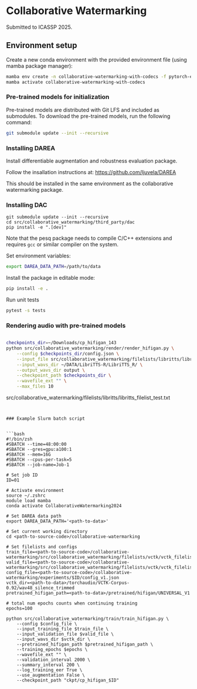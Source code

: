 # Collaborative Watermarking

Submitted to ICASSP 2025.


## Environment setup


Create a new conda environment with the provided environment file (using mamba package manager):
```bash
mamba env create -n collaborative-watermarking-with-codecs -f pytorch-env.yml
mamba activate collaborative-watermarking-with-codecs
```

### Pre-trained models for initialization

Pre-trained models are distributed with Git LFS and included as submodules. To download the pre-trained models, run the following command:
```bash
git submodule update --init --recursive
```


### Installing DAREA
Install differentiable augmentation and robustness evaluation package.

Follow the insallation instructions at:
https://github.com/ljuvela/DAREA

This should be installed in the same environment as the collaborative watermarking package.


### Installing DAC
```
git submodule update --init --recursive
cd src/collaborative_watermarking/third_party/dac
pip install -e ".[dev]"
```

Note that the pesq package needs to compile C/C++ extensions and requires `gcc` or similar compiler on the system.




Set environment variables:

```bash
export DAREA_DATA_PATH=/path/to/data
```

Install the package in editable mode:
```bash
pip install -e .
```





Run unit tests
```bash
pytest -s tests
```


### Rendering audio with pre-trained models


```bash

checkpoints_dir=~/Downloads/cp_hifigan_143
python src/collaborative_watermarking/render/render_hifigan.py \
    --config $checkpoints_dir/config.json \
    --input_file src/collaborative_watermarking/filelists/libritts/libritts_filelist_test.txt \
    --input_wavs_dir ~/DATA/LibriTTS-R/LibriTTS_R/ \
    --output_wavs_dir output \
    --checkpoint_path $checkpoints_dir \
    --wavefile_ext "" \
    --max_files 10

```
src/collaborative_watermarking/filelists/libritts/libritts_filelist_test.txt

```


### Example Slurm batch script


```bash
#!/bin/zsh
#SBATCH --time=48:00:00
#SBATCH --gres=gpu:a100:1
#SBATCH --mem=16G
#SBATCH --cpus-per-task=5
#SBATCH --job-name=Job-1

# Set job ID
ID=01

# Activate environment
source ~/.zshrc
module load mamba
conda activate CollaborativeWatermarking2024

# Set DAREA data path
export DAREA_DATA_PATH='<path-to-data>'

# Set current working directory
cd <path-to-source-code>/collaborative-watermarking

# Set filelists and configs
train_file=<path-to-source-code>/collaborative-watermarking/src/collaborative_watermarking/filelists/vctk/vctk_filelist_mic2_train.txt
valid_file=<path-to-source-code>/collaborative-watermarking/src/collaborative_watermarking/filelists/vctk/vctk_filelist_mic2_val.txt
config_file=<path-to-source-code>/collaborative-watermarking/experiments/$ID/config_v1.json
vctk_dir=<path-to-data>/torchaudio/VCTK-Corpus-0.92/wav48_silence_trimmed
pretrained_hifigan_path=<path-to-data>/pretrained/hifigan/UNIVERSAL_V1

# total num epochs counts when continuing training
epochs=100

python src/collaborative_watermarking/train/train_hifigan.py \
    --config $config_file \
    --input_training_file $train_file \
    --input_validation_file $valid_file \
    --input_wavs_dir $vctk_dir \
    --pretrained_hifigan_path $pretrained_hifigan_path \
    --training_epochs $epochs \
    --wavefile_ext "" \
    --validation_interval 2000 \
    --summary_interval 200 \
    --log_training_eer True \
    --use_augmentation False \
    --checkpoint_path "ckpt/cp_hifigan_$ID"
```




